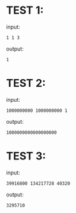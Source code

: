 # TEST 1:
input:
```
1 1 3
```
output:
```
1
```

# TEST 2:
input:
```
1000000000 1000000000 1
```
output:
```
1000000000000000000
```

# TEST 3:
input:
```
39916800 134217728 40320
```
output:
```
3295710
```
